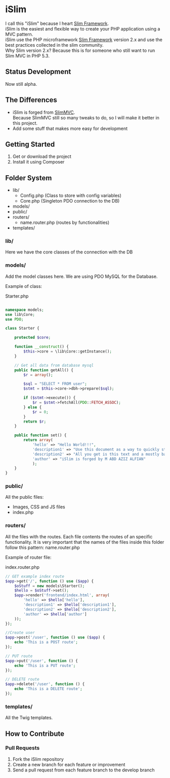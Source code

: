 iSlim
=======

I call this "iSlim" because I heart [Slim Framework](http://www.slimframework.com/).<br>
iSlim is the easiest and flexible way to create your PHP application using a MVC pattern.<br>
iSlim use the PHP microframework [Slim Framework](http://www.slimframework.com/) version 2.x and use the best practices collected in the slim community.<br>
Why Slim version 2.x? Because this is for someone who still want to run Slim MVC in PHP 5.3.

Status Development
---------------
Now still alpha.

The Differences
---------------
- iSlim is forged from [SlimMVC](https://github.com/revuls/SlimMVC). <br>Because SlimMVC still so many tweaks to do, so I will make it better in this project.
- Add some stuff that makes more easy for development

Getting Started
---------------
1. Get or download the project
2. Install it using Composer

Folder System
---------------
* lib/
    * Config.php (Class to store with config variables)
    * Core.php (Singleton PDO connection to the DB)   
* models/
* public/
* routers/
	* name.router.php (routes by functionalities)
* templates/

### lib/

Here we have the core classes of the connection with the DB

### models/

Add the model classes here.
We are using PDO MySQL for the Database.

Example of class:

Starter.php

```php

namespace models;
use lib\Core;
use PDO;

class Starter {

    protected $core;

    function __construct() {
        $this->core = \lib\Core::getInstance();
    }

    // Get all data from database mysql
	public function getAll() {
		$r = array();		

		$sql = "SELECT * FROM user";
		$stmt = $this->core->dbh->prepare($sql);		

		if ($stmt->execute()) {
			$r = $stmt->fetchAll(PDO::FETCH_ASSOC);		   	
		} else {
			$r = 0;
		}		
		return $r;
	}

    public function set() {
        return array(
			'hello' => "Hello World!!!",
			'description1' => "Use this document as a way to quickly start any new project.",
			'description2' => "All you get is this text and a mostly barebones HTML document.",
			'author' => "iSlim is forged by M ABD AZIZ ALFIAN"
			);
    }
}
```

### public/

All the public files:
* Images, CSS and JS files
* index.php

### routers/

All the files with the routes. Each file contents the routes of an specific functionality.
It is very important that the names of the files inside this folder follow this pattern: name.router.php

Example of router file:

index.router.php

```php
// GET example index route
$app->get('/', function () use ($app) {
    $oStuff = new models\Starter();
    $hello = $oStuff->set();
    $app->render('frontend/index.html', array(
        'hello' => $hello['hello'],
        'description1' => $hello['description1'],
        'description2' => $hello['description2'],
        'author' => $hello['author']
    ));
});

//Create user
$app->post('/user', function () use ($app) {
    echo 'This is a POST route';
});

// PUT route
$app->put('/user', function () {
    echo 'This is a PUT route';
});

// DELETE route
$app->delete('/user', function () {
    echo 'This is a DELETE route';
});
```

### templates/

All the Twig templates.

How to Contribute
-----------------
### Pull Requests

1. Fork the iSlim repository
2. Create a new branch for each feature or improvement
3. Send a pull request from each feature branch to the develop branch
